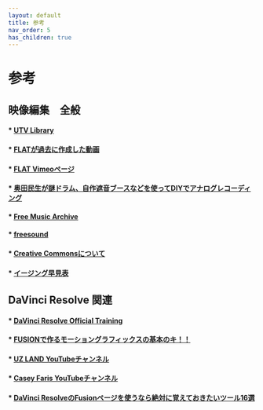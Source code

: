```yaml
---
layout: default
title: 参考
nav_order: 5
has_children: true
---
```


# 参考

## 映像編集　全般

#### * [UTV Library](https://www.youtube.com/channel/UCYRPjnHu16cevb7H7RcaYFA)

#### * [FLATが過去に作成した動画](https://www.youtube.com/watch?v=5vkXBZS5WTM&feature=youtu.be)

#### * [FLAT Vimeoぺージ](https://vimeo.com/fablabsendai)

#### * [奥田民生が謎ドラム、自作遮音ブースなどを使ってDIYでアナログレコーディング](https://makezine.jp/blog/2018/04/tamiocantabile.html)

#### * [Free Music Archive](https://freemusicarchive.org/home)

#### * [freesound](https://freesound.org/)

#### * [Creative Commonsについて](https://creativecommons.jp/licenses/)

#### * [イージング早見表](https://easings.net/en)

## DaVinci Resolve 関連

#### * [DaVinci Resolve Official Training](https://www.blackmagicdesign.com/sa/products/davinciresolve/training)

#### * [FUSIONで作るモーショングラフィックスの基本のキ！！](https://www.youtube.com/channel/UC5SRj5du6pUAmVivWxVEtFA)

#### * [UZ LAND YouTubeチャンネル](https://www.youtube.com/channel/UC5SRj5du6pUAmVivWxVEtFA)

#### * [Casey Faris YouTubeチャンネル](https://www.youtube.com/channel/UCdfDjoLF5L6lLuDCkJw0P3g)

#### * [DaVinci ResolveのFusionページを使うなら絶対に覚えておきたいツール16選](https://vook.vc/n/1757)
